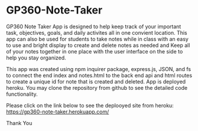 # GP360-Note-Taker

GP360 Note Taker App is designed to help keep track of your important task,
objectives, goals, and daily activites all in one convient location. This app
can also be used for students to take notes while in class with an easy to use
and bright display to create and delete notes as needed and Keep all of your notes together in one place with the user interface on the side to help you stay organized.

This app was created using npm inquirer package, express.js, JSON, and fs to connect the end index and notes.html to the back end api and html routes to create a unique id for note that is created and deleted. App is deployed heroku. You may clone the repository from github to see the detailed code functionality.

Please click on the link below to see the deplooyed site from heroku:
https://gp360-note-taker.herokuapp.com/

Thank You


